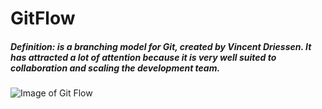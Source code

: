 # GitFlow

##### *Definition:* is a branching model for Git, created by Vincent Driessen. It has attracted a lot of attention because it is very well suited to collaboration and scaling the development team.
![Image of Git Flow](https://leanpub.com/site_images/git-flow/git-flow-nvie.png
)
##### 








